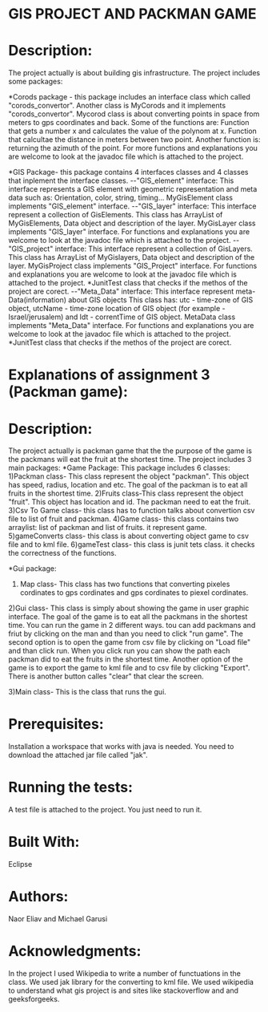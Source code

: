 # GIS PROJECT AND PACKMAN GAME

# Description:
The project actually is about building gis infrastructure. 
The project includes some packages:

*Corods package - this package includes an interface class which called
"corods_convertor". Another class is MyCorods and it implements "corods_convertor".
Mycorod class is about converting points in space from meters to gps coordinates and back.
Some of the functions are:
Function that gets a number x and calculates the value of the
polynom at x.
Function that calcultae the distance in meters between two point.
Another function is: returning the azimuth of the point.
For more functions and explanations you are welcome to look at the
javadoc file which is attached to the project.


*GIS Package- this package contains 4 interfaces classes and 4 classes that inplement the interface classes.
--"GIS_element" interface: 
 This interface represents a GIS element with geometric representation and meta data such as:
 Orientation, color, string, timing...
 MyGisElement class implements "GIS_element" interface.
 --"GIS_layer" interface: 
 This interface  represent a collection of GisElements.
 This class has ArrayList of MyGisElements,  Data object and description of the layer.
 MyGisLayer class implements "GIS_layer" interface.
 For  functions and explanations you are welcome to look at the
javadoc file which is attached to the project.
--"GIS_project" interface: 
 This interface  represent a collection of GisLayers.
 This class has ArrayList of MyGislayers,  Data object and description of the layer.
 MyGisProject class implements "GIS_Project" interface.
 For  functions and explanations you are welcome to look at the
javadoc file which is attached to the project.
*JunitTest class that checks if the methos of the project are  corect.
--"Meta_Data" interface: 
 This interface  represent  meta-Data(information) about GIS objects
 This class has: utc - time-zone of GIS object,  utcName - time-zone location of GIS object (for example - Israel/jerusalem)
 and  ldt - correntTime  of GIS object.
 MetaData class implements "Meta_Data" interface.
 For  functions and explanations you are welcome to look at the
javadoc file which is attached to the project.
*JunitTest class that checks if the methos of the project are  corect.

# Explanations of assignment 3 (Packman game):
# Description:
The project actually is packman game that the the purpose of the game is the packmans will eat the fruit at the shortest time.
The project includes 3 main packages:
*Game Package: 
This package includes 6 classes:
1)Packman class- This class represent the object "packman". This object has speed, radius, location and etc. The goal of the packman is to eat all fruits in the shortest time.
2)Fruits class-This class represent the object "fruit". This object has location and id. The packman need to eat the fruit.
3)Csv To Game class- this class has to function talks about convertion csv file to list of fruit and packman.
4)Game class- this class contains two arraylist: list of packman and list of fruits. it represent game.
5)gameConverts class- this class is about converting object game to csv file and to kml file.
6)gameTest class- this class is junit tets class. it checks the correctness of the functions.

 *Gui package:
 1) Map class- This class  has two functions that converting pixeles cordinates to gps cordinates and gps cordinates to piexel cordinates.
 
 2)Gui class- This class is simply about showing the game in user graphic interface. The goal of the game is to eat all the packmans in the shortest time. You can run the game in 2 different ways. tou can add packmans and friut by clicking on the man and than you need to click "run game". The second option is to open the game from csv file by clicking on "Load file" and than click run.
 When you click run you can show the path each packman did to eat the fruits in the shortest time.
 Another option of the game is to export the game to kml file and to csv file by clicking "Export".
 There is another button calles "clear" that clear the screen.
 
 3)Main class- This is the class that runs the gui.

 




# Prerequisites:
Installation a workspace that works with java is needed.
You need to download the attached jar file called "jak".

# Running the tests:
A test file is attached to the project. You just need to run it.

# Built With:

Eclipse

# Authors:
Naor Eliav and Michael Garusi

# Acknowledgments:
In the project I used Wikipedia to write a number of functuations in
the class.
We used jak library for the converting to kml file.
We used wikipedia to understand what gis project is and sites like stackoverflow and and geeksforgeeks.
